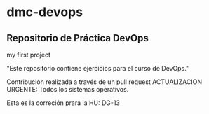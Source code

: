# dmc-devops

## Repositorio de Práctica DevOps
my first project

"Este repositorio contiene ejercicios para el curso de DevOps."

 Contribución realizada a través de un pull request ACTUALIZACION URGENTE: Todos los sistemas operativos.

 Esta es la correción prara la HU: DG-13
